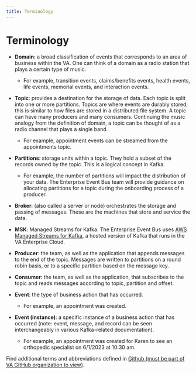 ```yaml
---
title: Terminology
---
```


# Terminology

* **Domain**: a broad classification of events that corresponds to an area of business within the VA. One can think of a domain as a radio station that plays a certain type of music.
    * For example, transition events, claims/benefits events, health events, life events, memorial events, and interaction events.

* **Topic**: provides a destination for the storage of data. Each topic is split into one or more partitions. Topics are where events are durably stored; this is similar to how files are stored in a distributed file system. A topic can have many producers and many consumers. Continuing the music analogy from the definition of domain, a topic can be thought of as a radio channel that plays a single band.
    * For example, appointment events can be streamed from the appointments topic.

* **Partitions**: storage units within a topic. They hold a subset of the records owned by the topic. This is a logical concept in Kafka.
    * For example, the number of partitions will impact the distribution of your data. The Enterprise Event Bus team will provide guidance on allocating partitions for a topic during the onboarding process of a producer.

* **Broker**: (also called a server or node) orchestrates the storage and passing of messages. These are the machines that store and service the data.

* **MSK**: Managed Streams for Kafka. The Enterprise Event Bus uses [AWS Managed Streams for Kafka](https://docs.aws.amazon.com/msk/), a hosted version of Kafka that runs in the VA Enterprise Cloud.

* **Producer**: the team, as well as the application that appends messages to the end of the topic. Messages are written to partitions on a round robin basis, or to a specific partition based on the message key.

* **Consumer**: the team, as well as the application, that subscribes to the topic and reads messages according to topic, partition and offset.

* **Event**: the type of business action that has occurred.
    * For example, an appointment was created.

* **Event (instance)**: a specific instance of a business action that has occurred  (note: event, message, and record can be seen interchangeably in various Kafka-related documentation).
    * For example, an appointment was created for Karen to see an orthopedic specialist on 6/1/2023 at 10:30 am.
 
Find additional terms and abbreviations defined in [Github (must be part of VA GitHub organization to view)](https://github.com/department-of-veterans-affairs/VES/blob/master/research/Event%20Bus/Event%20Bus%20Terminology.md). 
